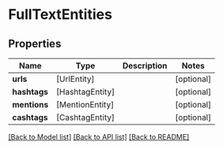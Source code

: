 # FullTextEntities

## Properties
Name | Type | Description | Notes
------------ | ------------- | ------------- | -------------
**urls** | [UrlEntity] |  | [optional] 
**hashtags** | [HashtagEntity] |  | [optional] 
**mentions** | [MentionEntity] |  | [optional] 
**cashtags** | [CashtagEntity] |  | [optional] 

[[Back to Model list]](../README.md#documentation-for-models) [[Back to API list]](../README.md#documentation-for-api-endpoints) [[Back to README]](../README.md)


